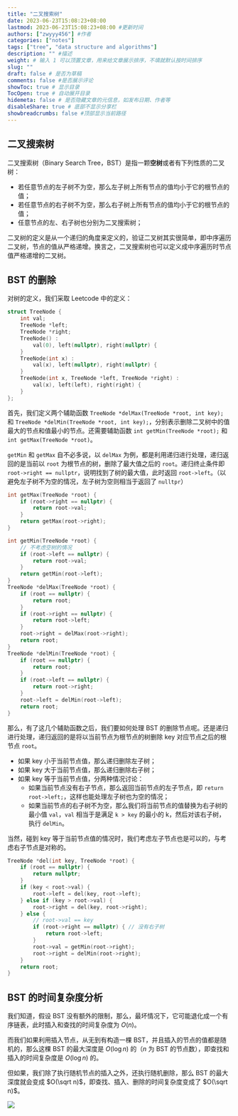 ```yaml
---
title: "二叉搜索树"
date: 2023-06-23T15:08:23+08:00
lastmod: 2023-06-23T15:08:23+08:00 #更新时间
authors: ["zwyyy456"] #作者
categories: ["notes"]
tags: ["tree", "data structure and algorithms"]
description: "" #描述
weight: # 输入 1 可以顶置文章，用来给文章展示排序，不填就默认按时间排序
slug: ""
draft: false # 是否为草稿
comments: false #是否展示评论
showToc: true # 显示目录
TocOpen: true # 自动展开目录
hidemeta: false # 是否隐藏文章的元信息，如发布日期、作者等
disableShare: true # 底部不显示分享栏
showbreadcrumbs: false #顶部显示当前路径
---
```


## 二叉搜索树

二叉搜索树（Binary Search Tree，BST）是指一颗**空树**或者有下列性质的二叉树：

- 若任意节点的左子树不为空，那么左子树上所有节点的值均小于它的根节点的值；
- 若任意节点的右子树不为空，那么右子树上所有节点的值均小于它的根节点的值；
- 任意节点的左、右子树也分别为二叉搜索树；

二叉树的定义是从一个递归的角度来定义的，验证二叉树其实很简单，即中序遍历二叉树，节点的值从严格递增。换言之，二叉搜索树也可以定义成中序遍历时节点值严格递增的二叉树。

## BST 的删除

对树的定义，我们采取 Leetcode 中的定义：

```cpp
struct TreeNode {
    int val;
    TreeNode *left;
    TreeNode *right;
    TreeNode() :
        val(0), left(nullptr), right(nullptr) {
    }
    TreeNode(int x) :
        val(x), left(nullptr), right(nullptr) {
    }
    TreeNode(int x, TreeNode *left, TreeNode *right) :
        val(x), left(left), right(right) {
    }
};
```

首先，我们定义两个辅助函数 `TreeNode *delMax(TreeNode *root, int key);` 和 `TreeNode *delMin(TreeNode *root, int key);`，分别表示删除二叉树中的值最大的节点和值最小的节点。还需要辅助函数 `int getMin(TreeNode *root);` 和 `int getMax(TreeNode *root)`。

`getMin` 和 `getMax` 自不必多说，以 `delMax` 为例，都是利用递归进行处理，递归返回的是当前以 `root` 为根节点的树，删除了最大值之后的 `root`。递归终止条件即 `root->right == nullptr`，说明找到了树的最大值，此时返回 `root->left`。（以避免左子树不为空的情况，左子树为空则相当于返回了 `nulltpr`）

```cpp
int getMax(TreeNode *root) {
    if (root->right == nullptr) {
        return root->val;
    }
    return getMax(root->right);
}

int getMin(TreeNode *root) {
    // 不考虑空树的情况
    if (root->left == nullptr) {
        return root->val;
    }
    return getMin(root->left);
}
TreeNode *delMax(TreeNode *root) {
    if (root == nullptr) {
        return root;
    }
    if (root->right == nullptr) {
        return root->left;
    }
    root->right = delMax(root->right);
    return root;
}
TreeNode *delMin(TreeNode *root) {
    if (root == nullptr) {
        return root;
    }
    if (root->left == nullptr) {
        return root->right;
    }
    root->left = delMin(root->left);
    return root;
}
```

那么，有了这几个辅助函数之后，我们要如何处理 BST 的删除节点呢。还是递归进行处理，递归返回的是将以当前节点为根节点的树删除 key 对应节点之后的根节点 `root`。

- 如果 key 小于当前节点值，那么递归删除左子树；
- 如果 key 大于当前节点值，那么递归删除右子树；
- 如果 key 等于当前节点值，分两种情况讨论：
    - 如果当前节点没有右子节点，那么返回当前节点的左子节点，即 `return root->left;`，这样也能处理左子树也为空的情况；
    - 如果当前节点的右子树不为空，那么我们将当前节点的值替换为右子树的最小值 `val`，`val` 相当于是满足 `k > key` 的最小的 k，然后对该右子树，执行 `delMin`。

当然，碰到 key 等于当前节点值的情况时，我们考虑左子节点也是可以的，与考虑右子节点是对称的。

```cpp
TreeNode *del(int key, TreeNode *root) {
    if (root == nullptr) {
        return nullptr;
    }
    if (key < root->val) {
        root->left = del(key, root->left);
    } else if (key > root->val) {
        root->right = del(key, root->right);
    } else {
        // root->val == key
        if (root->right == nullptr) { // 没有右子树
            return root->left;
        }
        root->val = getMin(root->right);
        root->right = delMin(root->right);
    }
    return root;
}
```

## BST 的时间复杂度分析

我们知道，假设 BST 没有额外的限制，那么，最坏情况下，它可能退化成一个有序链表，此时插入和查找的时间复杂度为 $O(n)$。

而我们如果利用插入节点，从无到有构造一棵 BST，并且插入的节点的值都是随机的，那么这棵 BST 的最大深度是 $O(\log n)$ 的（$n$ 为 BST 的节点数），即查找和插入的时间复杂度是 $O(\log n)$ 的。

但如果，我们除了执行随机节点的插入之外，还执行随机删除，那么 BST 的最大深度就会变成 $O(\sqrt n)$，即查找、插入、删除的时间复杂度变成了 $O(\sqrt n)$。

![](https://pic-upyun.zwyyy456.tech/smms/2023-12-26-065909.png)